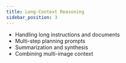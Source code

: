 ```yaml
---
title: Long-Context Reasoning
sidebar_position: 3
---
```


- Handling long instructions and documents
- Multi-step planning prompts
- Summarization and synthesis
- Combining multi-image context
